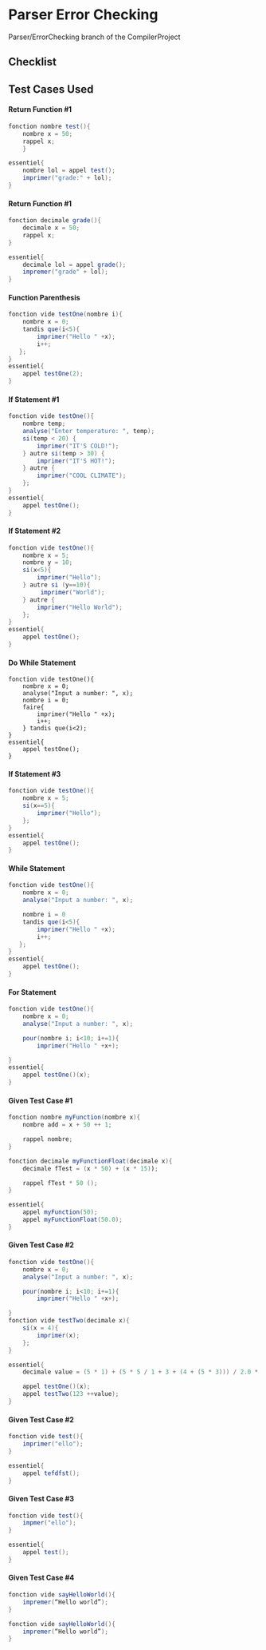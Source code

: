 # Parser Error Checking 

Parser/ErrorChecking branch of the CompilerProject

## Checklist


## Test Cases Used
#### Return Function #1
```java
fonction nombre test(){
    nombre x = 50;
    rappel x;
    }

essentiel{
    nombre lol = appel test();
    imprimer("grade:" + lol);
}
```
#### Return Function #1
```java
fonction decimale grade(){   
    decimale x = 50;
    rappel x;
}

essentiel{
    decimale lol = appel grade();
    impremer("grade" + lol);
}
```
#### Function Parenthesis
```java
fonction vide testOne(nombre i){
    nombre x = 0;
    tandis que(i<5){
        imprimer("Hello " +x);
        i++;
   };
}
essentiel{
    appel testOne(2);
}
```
#### If Statement #1
```java
fonction vide testOne(){
    nombre temp;
    analyse("Enter temperature: ", temp);
    si(temp < 20) {
        imprimer("IT'S COLD!");
    } autre si(temp > 30) {
        imprimer("IT'S HOT!");
    } autre {
        imprimer("COOL CLIMATE");
    };
}
essentiel{
    appel testOne();
}
```
#### If Statement #2
```java
fonction vide testOne(){
    nombre x = 5;
    nombre y = 10;
    si(x<5){
        imprimer("Hello");
    } autre si (y==10){
         imprimer("World");
    } autre {
        imprimer("Hello World");
    };
}
essentiel{
    appel testOne();
}
```
#### Do While Statement
```
fonction vide testOne(){
    nombre x = 0;
    analyse("Input a number: ", x);
    nombre i = 0;
    faire{
        imprimer("Hello " +x);
        i++;
    } tandis que(i<2);
}
essentiel{
    appel testOne();
}
```
#### If Statement #3
```java
fonction vide testOne(){
    nombre x = 5;
    si(x==5){
        imprimer("Hello");
    };
}
essentiel{
    appel testOne();
}
```
#### While Statement
```java
fonction vide testOne(){
    nombre x = 0;
    analyse("Input a number: ", x);

    nombre i = 0
    tandis que(i<5){
        imprimer("Hello " +x);
        i++;
   };
}
essentiel{
    appel testOne();
}
```
#### For Statement

```java
fonction vide testOne(){
    nombre x = 0;
    analyse("Input a number: ", x);

    pour(nombre i; i<10; i+=1){
        imprimer("Hello " +x+);

}
essentiel{
    appel testOne()(x);
}
```
#### Given Test Case #1
```java
fonction nombre myFunction(nombre x){
    nombre add = x + 50 ++ 1;

    rappel nombre;
}

fonction decimale myFunctionFloat(decimale x){
    decimale fTest = (x * 50) + (x * 15));

    rappel fTest * 50 ();
}

essentiel{
    appel myFunction(50);
    appel myFunctionFloat(50.0);
}
```
#### Given Test Case #2
```java
fonction vide testOne(){
    nombre x = 0;
    analyse("Input a number: ", x);

    pour(nombre i; i<10; i+=1){
        imprimer("Hello " +x+);

}
fonction vide testTwo(decimale x){
    si(x = 4){
        imprimer(x);
    };
}

essentiel{
    decimale value = (5 * 1) + (5 * 5 / 1 + 3 + (4 + (5 * 3))) / 2.0 * 8.0;

    appel testOne()(x);
    appel testTwo(123 ++value);
}
```
#### Given Test Case #2
```java
fonction vide test(){
	imprimer("ello");
}

essentiel{
	appel tefdfst();
}
```
#### Given Test Case #3
```java
fonction vide test(){
	impmer("ello");
}

essentiel{
	appel test();
}
```
#### Given Test Case #4
```java
fonction vide sayHelloWorld(){
	impremer(“Hello world”);
}

fonction vide sayHelloWorld(){
	impremer(“Hello world”);
}
```
